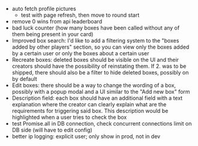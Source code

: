 - auto fetch profile pictures
  - test with page refresh, then move to round start
- remove 0 wins from api leaderboard
- bad luck counter (how many boxes have been called without any of them being present in your card)
- Improved box search: I'd like to add a filtering system to the "boxes added by other players" section, so you can view only the boxes added by a certain user or only the boxes about a certain user
- Recreate boxes: deleted boxes should be visible on the UI and their creators should have the possibility of reinstating them. If 2. was to be shipped, there should also be a filter to hide deleted boxes, possibly on by default
- Edit boxes: there should be a way to change the wording of a box, possibly with a popup modal and a UI similar to the "Add new box" form
- Description field: each box should have an additional field with a text explanation where the creator can clearly explain what are the requirements for triggering said box. This description would be highlighted when a user tries to check the box
- test Promise.all in DB connection, check concurrent connections limit on DB side (will have to edit config)
- better ip logging: explicit user; only show in prod, not in dev